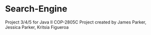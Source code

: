 # Search-Engine
Project 3/4/5 for Java II COP-2805C Project created by James Parker, Jessica Parker, Kritsia Figueroa
